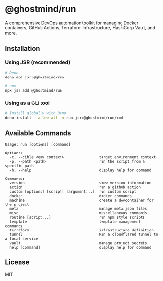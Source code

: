 # @ghostmind/run

A comprehensive DevOps automation toolkit for managing Docker containers, GitHub Actions, Terraform infrastructure, HashiCorp Vault, and more.

## Installation

### Using JSR (recommended)

```bash
# Deno
deno add jsr:@ghostmind/run

# npm
npx jsr add @ghostmind/run
```

### Using as a CLI tool

```bash
# Install globally with Deno
deno install --allow-all -n run jsr:@ghostmind/run/cmd
```

## Available Commands

```
Usage: run [options] [command]

Options:
  -c, --cible <env context>                target environment context
  -p, --path <path>                        run the script from a specific path
  -h, --help                               display help for command

Commands:
  version                                  show version information
  action                                   run a github action
  custom [options] [script] [argument...]  run custom script
  docker                                   docker commands
  machine                                  create a devcontainer for the project
  meta                                     manage meta.json files
  misc                                     miscellaneous commands
  routine [script...]                      run npm style scripts
  template                                 template management commands
  terraform                                infrastructure definition
  tunnel                                   Run a cloudflared tunnel to a local service
  vault                                    manage project secrets
  help [command]                           display help for command
```

## License

MIT
